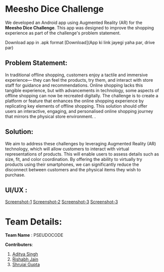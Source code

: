 # Meesho Dice Challenge 
We developed an Android app using Augmented Reality (AR) for the **Meesho Dice Challenge**. This app was designed to improve the shopping experience as part of the challenge's problem statement.

Download app in .apk format [Download](App ki link jayegi yaha par, drive par)
## Problem Statement:
In traditional offline shopping, customers enjoy a tactile and immersive experience— they can feel the products, try them, and interact with store staff for guidance and recommendations. Online shopping lacks this tangible experience, but with advancements in technology, some aspects of offline shopping can now be recreated digitally.
The challenge is to create a platform or feature that enhances the online shopping experience by replicating key elements of offline shopping. This solution should offer users an interactive, engaging, and personalised online shopping journey that mirrors the physical store environment.
.

## Solution:
We aim to address these challenges by leveraging Augmented Reality (AR) technology, which will allow customers to interact with virtual representations of products. This will enable users to assess details such as size, fit, and color coordination. By offering the ability to virtually try products using their smartphones, we can significantly reduce the disconnect between customers and the physical items they wish to purchase.

## UI/UX :

[Screenshot-1](./doc_assets/flashScreen.jpeg)
[Screenshot-2](./doc_assets/appUI.jpeg)
[Screenshot-3](./doc_assets/ProductUI.jpeg)
[Screenshot-3](./doc_assets/ClothesTryOn.jpeg)

# Team Details:
**Team Name** : PSEUDOCODE

**Contributers**:
1. [Aditya Singh](https://www.linkedin.com/in/aditya-singh-95109b311/)
2. [Rishabh Jain](https://www.linkedin.com/in/awesome-rishabh-jain/)
3. [Shrujai Gupta](https://www.linkedin.com/in/shrujaigupta/)



